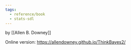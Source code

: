```yaml
---
tags:
  - reference/book
  - stats-sdl
---
```

by [[Allen B. Downey]]

Online version: https://allendowney.github.io/ThinkBayes2/